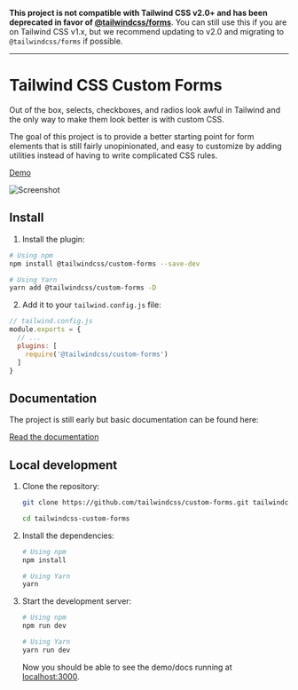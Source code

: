 **This project is not compatible with Tailwind CSS v2.0+ and has been deprecated in favor of [@tailwindcss/forms](https://github.com/tailwindlabs/forms)**. You can still use this if you are on Tailwind CSS v1.x, but we recommend updating to v2.0 and migrating to `@tailwindcss/forms` if possible.

---

# Tailwind CSS Custom Forms

Out of the box, selects, checkboxes, and radios look awful in Tailwind and the only way to make them look better is with custom CSS.

The goal of this project is to provide a better starting point for form elements that is still fairly unopinionated, and easy to customize by adding utilities instead of having to write complicated CSS rules.

[Demo](https://tailwindcss-custom-forms.netlify.app)

![Screenshot](screenshot.png)

## Install

1. Install the plugin:

  ```bash
  # Using npm
  npm install @tailwindcss/custom-forms --save-dev

  # Using Yarn
  yarn add @tailwindcss/custom-forms -D
  ```

2. Add it to your `tailwind.config.js` file:

  ```js
  // tailwind.config.js
  module.exports = {
    // ...
    plugins: [
      require('@tailwindcss/custom-forms')
    ]
  }
  ```

## Documentation

The project is still early but basic documentation can be found here:

[Read the documentation](https://tailwindcss-custom-forms.netlify.app)

## Local development

1. Clone the repository:

    ```bash
    git clone https://github.com/tailwindcss/custom-forms.git tailwindcss-custom-forms

    cd tailwindcss-custom-forms
    ```

2. Install the dependencies:

    ```bash
    # Using npm
    npm install

    # Using Yarn
    yarn
    ```

3. Start the development server:

    ```bash
    # Using npm
    npm run dev

    # Using Yarn
    yarn run dev
    ```

    Now you should be able to see the demo/docs running at [localhost:3000](http://localhost:3000).
